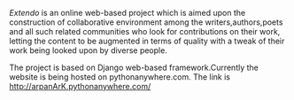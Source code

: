 
*Extendo* is an online web-based project which is aimed upon the construction of collaborative environment among the writers,authors,poets and all such related communities who look for contributions on their work, letting the content to be augmented in terms of quality with a tweak of their work being looked upon by diverse people.

The project is based on Django web-based framework.Currently the website is being hosted on pythonanywhere.com.
The link is http://arpanArK.pythonanywhere.com/
